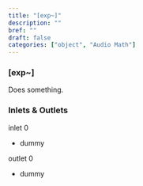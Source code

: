 ```yaml
---
title: "[exp~]"
description: ""
bref: ""
draft: false
categories: ["object", "Audio Math"]
---
```


### [exp~]

Does something.

### Inlets & Outlets

inlet 0

 - dummy

outlet 0

 - dummy
 
